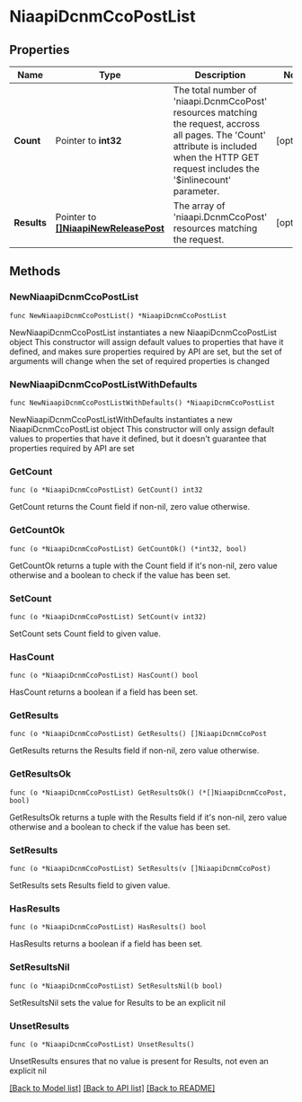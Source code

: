 # NiaapiDcnmCcoPostList

## Properties

Name | Type | Description | Notes
------------ | ------------- | ------------- | -------------
**Count** | Pointer to **int32** | The total number of &#39;niaapi.DcnmCcoPost&#39; resources matching the request, accross all pages. The &#39;Count&#39; attribute is included when the HTTP GET request includes the &#39;$inlinecount&#39; parameter. | [optional] 
**Results** | Pointer to [**[]NiaapiNewReleasePost**](NiaapiNewReleasePost.md) | The array of &#39;niaapi.DcnmCcoPost&#39; resources matching the request. | [optional] 

## Methods

### NewNiaapiDcnmCcoPostList

`func NewNiaapiDcnmCcoPostList() *NiaapiDcnmCcoPostList`

NewNiaapiDcnmCcoPostList instantiates a new NiaapiDcnmCcoPostList object
This constructor will assign default values to properties that have it defined,
and makes sure properties required by API are set, but the set of arguments
will change when the set of required properties is changed

### NewNiaapiDcnmCcoPostListWithDefaults

`func NewNiaapiDcnmCcoPostListWithDefaults() *NiaapiDcnmCcoPostList`

NewNiaapiDcnmCcoPostListWithDefaults instantiates a new NiaapiDcnmCcoPostList object
This constructor will only assign default values to properties that have it defined,
but it doesn't guarantee that properties required by API are set

### GetCount

`func (o *NiaapiDcnmCcoPostList) GetCount() int32`

GetCount returns the Count field if non-nil, zero value otherwise.

### GetCountOk

`func (o *NiaapiDcnmCcoPostList) GetCountOk() (*int32, bool)`

GetCountOk returns a tuple with the Count field if it's non-nil, zero value otherwise
and a boolean to check if the value has been set.

### SetCount

`func (o *NiaapiDcnmCcoPostList) SetCount(v int32)`

SetCount sets Count field to given value.

### HasCount

`func (o *NiaapiDcnmCcoPostList) HasCount() bool`

HasCount returns a boolean if a field has been set.

### GetResults

`func (o *NiaapiDcnmCcoPostList) GetResults() []NiaapiDcnmCcoPost`

GetResults returns the Results field if non-nil, zero value otherwise.

### GetResultsOk

`func (o *NiaapiDcnmCcoPostList) GetResultsOk() (*[]NiaapiDcnmCcoPost, bool)`

GetResultsOk returns a tuple with the Results field if it's non-nil, zero value otherwise
and a boolean to check if the value has been set.

### SetResults

`func (o *NiaapiDcnmCcoPostList) SetResults(v []NiaapiDcnmCcoPost)`

SetResults sets Results field to given value.

### HasResults

`func (o *NiaapiDcnmCcoPostList) HasResults() bool`

HasResults returns a boolean if a field has been set.

### SetResultsNil

`func (o *NiaapiDcnmCcoPostList) SetResultsNil(b bool)`

 SetResultsNil sets the value for Results to be an explicit nil

### UnsetResults
`func (o *NiaapiDcnmCcoPostList) UnsetResults()`

UnsetResults ensures that no value is present for Results, not even an explicit nil

[[Back to Model list]](../README.md#documentation-for-models) [[Back to API list]](../README.md#documentation-for-api-endpoints) [[Back to README]](../README.md)


